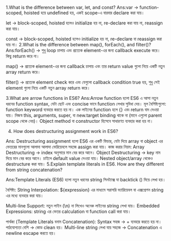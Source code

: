 1.What is the difference between var, let, and const?
Ans:var → function-scoped, hoisted হয়ে undefined হয়, একই scope-এ বারবার declare করা যায়।

let → block-scoped, hoisted হলেও initialize হয় না, re-declare করা যায় না, reassign করা যায়।

const → block-scoped, hoisted হলেও initialize হয় না, re-declare বা reassign করা যায় না।
2.What is the difference between map(), forEach(), and filter()? Ans:forEach() → শুধু loop চালায় এবং প্রত্যেক element-এর জন্য callback execute করে। কিছু return করে না।

map() → প্রত্যেক element-এর জন্য callback চালায় এবং তার return value গুলো নিয়ে একটি নতুন array return করে।

filter() → প্রত্যেক element check করে এবং যেগুলো callback condition true হয়, শুধু সেই element গুলো নিয়ে একটি নতুন array return করে।

3.What are arrow functions in ES6? 
Ans:Arrow function হলো ES6 এ আসা নতুন ধরনের function syntax, যেটা ছোট এবং concise ভাবে function লেখার সুবিধা দেয়। 
মূল বৈশিষ্ট্যগুলো: function keyword ব্যবহার করতে হয় না। এক লাইনের function হলে {} এবং return বাদ দেওয়া যায়। নিজস্ব this, arguments, super, বা new.target binding থাকে না (মানে এগুলো parent scope থেকে নেয়)। Object method বা constructor হিসেবে সাধারণত ব্যবহার করা হয় না।

4. How does destructuring assignment work in ES6? 

Ans: Destructuring assignment হলো ES6 এর একটি ফিচার, যেটা দিয়ে array বা object এর ভেতরের মানগুলো আলাদা আলাদা ভেরিয়েবলে সহজে assign করা যায়। কাজ করার নিয়ম: Array Destructuring → index অনুসারে মান বের করে আনে। Object Destructuring → key নাম দিয়ে মান বের করে আনে। চাইলে default value দেওয়া যায়। Nested object/array থেকেও destructure করা যায়।
5.Explain template literals in ES6. How are they different from string concatenation? 

Ans:Template Literals (ES6) হলো নতুন ধরনের string সিনট্যাক্স যা backtick () দিয়ে লেখা হয়। 

বৈশিষ্ট্য: String Interpolation: ${expression} এর মাধ্যমে সরাসরি ভ্যারিয়েবল বা এক্সপ্রেশন string এর মধ্যে ব্যবহার করা যায়।

Multi-line Support: নতুন লাইন (\n) না লিখেও অনেক লাইনের string লেখা যায়। Embedded Expressions: string এর ভেতর calculation বা function call করা যায়। 

পার্থক্য (Template Literals বনাম Concatenation): Syntax সহজ → + ব্যবহার করতে হয় না। পাঠযোগ্যতা বেশি → কোড clean হয়। Multi-line string লেখা যায় সহজে → Concatenation এ newline escape করতে হয়।